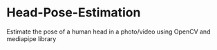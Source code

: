 # Head-Pose-Estimation
Estimate the pose of a human head in a photo/video using OpenCV and mediapipe library
